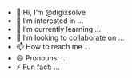 - 👋 Hi, I’m @digixsolve
- 👀 I’m interested in ...
- 🌱 I’m currently learning ...
- 💞️ I’m looking to collaborate on ...
- 📫 How to reach me ...
- 😄 Pronouns: ...
- ⚡ Fun fact: ...

<!---
digixsolve/digixsolve is a ✨ special ✨ repository because its `README.md` (this file) appears on your GitHub profile.
You can click the Preview link to take a look at your changes.
--->
